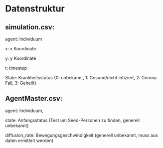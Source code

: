 # Datenstruktur

## simulation.csv:

agent: Individuum

x: x Koordinate

y: y Koordinate

t: timestep

State: Krankheitsstatus {0: unbekannt, 1: Gesund/nicht infiziert, 2: Corona Fall, 3: Geheilt}




## AgentMaster.csv:

agent: Individuum,

state: Anfangsstatus (Test um Seed-Personen zu finden, generell unbekannt)

diffusion_rate: Bewegungsgeschwindigkeit (generell unbekannt, muss aus daten ermittelt werden)
